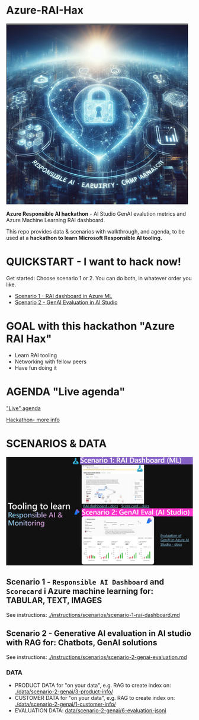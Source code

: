 
# Azure-RAI-Hax
![Alt text](./hack-info/images/rai-icon.png)

**Azure Responsible AI hackathon** - AI Studio GenAI evalution metrics and Azure Machine Learning RAI dashboard.

This repo provides data & scenarios with walkthrough, and agenda, to be used at a **hackathon to learn Microsoft Responsible AI tooling.**

# QUICKSTART - I want to hack now!

Get started: Choose scenario 1 or 2. You can do both, in whatever order you like. 

- [Scenario 1 - RAI dashboard in Azure ML](./instructions/scenarios/scenario-1-rai-dashboard.md)
- [Scenario 2 - GenAI Evaluation in AI Studio](./instructions/scenarios/scenario-1-rai-dashboard.md)

# GOAL with this hackathon "Azure RAI Hax"
- Learn RAI  tooling
- Networking with fellow peers
- Have fun doing it

# AGENDA "Live agenda"
["Live" agenda](./instructions/10-agenda.md)

[Hackathon- more info](./hack-info/readme.md)

# SCENARIOS & DATA

![Alt text](./hack-info/images/2-scenarios.png)

## Scenario 1 - `Responsible AI Dashboard` and `Scorecard` i Azure machine learning for: TABULAR, TEXT, IMAGES
See instructions: [./instructions/scenarios/scenario-1-rai-dashboard.md ](./instructions/scenarios/scenario-1-rai-dashboard.md)

## Scenario 2 - Generative AI evaluation in AI studio with RAG for: Chatbots, GenAI solutions

See instructions: [./instructions/scenarios/scenario-2-genai-evaluation.md ](./instructions/scenarios/scenario-2-genai-evaluation.md)

### DATA
- PRODUCT DATA for "on your data", e.g. RAG to create index on: [./data/scenario-2-genai/3-product-info/ ](./data/scenario-2-genai/3-product-info/)
- CUSTOMER DATA for "on your data", e.g. RAG to create index on: [./data/scenario-2-genai/1-customer-info/](./data/scenario-2-genai/1-customer-info/)
- EVALUATION DATA: [data/scenario-2-genai/6-evaluation-jsonl](./data/scenario-2-genai/6-evaluation-jsonl/)


